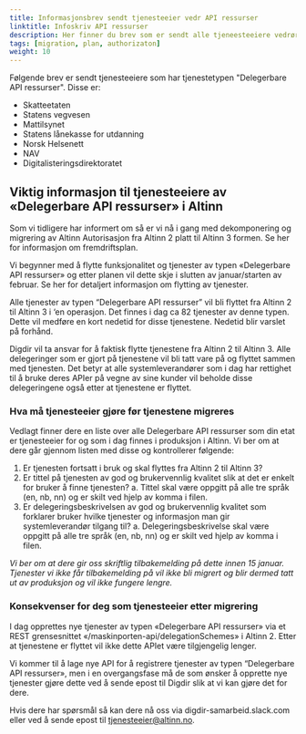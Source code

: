```yaml
---
title: Informasjonsbrev sendt tjenesteeier vedr API ressurser
linktitle: Infoskriv API ressurser
description: Her finner du brev som er sendt alle tjeneesteeiere vedrørende migrering av Delegerbare API ressurser
tags: [migration, plan, authorizaton]
weight: 10
---
```

Følgende brev er sendt tjenesteeiere som har tjenestetypen "Delegerbare API ressurser". Disse er: 
- Skatteetaten
- Statens vegvesen
- Mattilsynet
- Statens lånekasse for utdanning
- Norsk Helsenett
- NAV
- Digitalisteringsdirektoratet

## Viktig informasjon til tjenesteeiere av «Delegerbare API ressurser» i Altinn
Som vi tidligere har informert om så er vi nå i gang med dekomponering og migrering av Altinn Autorisasjon fra Altinn 2 platt til Altinn 3 formen. Se her for informasjon om fremdriftsplan. 

Vi begynner med å flytte funksjonalitet og tjenester av typen «Delegerbare API ressurser» og etter planen vil dette skje i slutten av januar/starten av februar. Se her for detaljert informasjon om flytting av tjenester.  

Alle tjenester av typen “Delegerbare API ressurser” vil bli flyttet fra Altinn 2 til Altinn 3 i ‘en operasjon. Det finnes i dag ca 82 tjenester av denne typen. Dette vil medføre en kort nedetid for disse tjenestene. Nedetid blir varslet på forhånd.

Digdir vil ta ansvar for å faktisk flytte tjenestene fra Altinn 2 til Altinn 3. Alle delegeringer som er gjort på tjenestene vil bli tatt vare på og flyttet sammen med tjenesten. Det betyr at alle systemleverandører som i dag har rettighet til å bruke deres APIer på vegne av sine kunder vil beholde disse delegeringene også etter at tjenestene er flyttet.

### Hva må tjenesteeier gjøre før tjenestene migreres 
Vedlagt finner dere en liste over alle Delegerbare API ressurser som din etat er tjenesteeier for og som i dag finnes i produksjon i Altinn. Vi ber om at dere går gjennom listen med disse og kontrollerer følgende:
1.	Er tjenesten fortsatt i bruk og skal flyttes fra Altinn 2 til Altinn 3? 
2.	Er tittel på tjenesten av god og brukervennlig kvalitet slik at det er enkelt for bruker å finne tjenesten? 
    a.	Tittel skal være oppgitt på alle tre språk (en, nb, nn) og er skilt ved hjelp av komma i filen. 
3.	Er delegeringsbeskrivelsen av god og brukervennlig kvalitet som forklarer bruker hvilke tjenester og informasjon man gir systemleverandør tilgang til? 
    a.	Delegeringsbeskrivelse skal være oppgitt på alle tre språk (en, nb, nn) og er skilt ved hjelp av komma i filen. 

*Vi ber om at dere gir oss skriftlig tilbakemelding på dette innen 15 januar. Tjenester vi ikke får tilbakemelding på vil ikke bli migrert og blir dermed tatt ut av produksjon og vil ikke fungere lengre.*  

### Konsekvenser for deg som tjenesteeier etter migrering
I dag opprettes nye tjenester av typen «Delegerbare API ressurser» via et REST grensesnittet «/maskinporten-api/delegationSchemes» i Altinn 2. Etter at tjenestene er flyttet vil ikke dette APIet være tilgjengelig lenger. 

Vi kommer til å lage nye API for å registrere tjenester av typen “Delegerbare API ressurser», men i en overgangsfase må de som ønsker å opprette nye tjenester gjøre dette ved å sende epost til Digdir slik at vi kan gjøre det for dere. 

Hvis dere har spørsmål så kan dere nå oss via digdir-samarbeid.slack.com eller ved å sende epost til tjenesteeier@altinn.no. 
